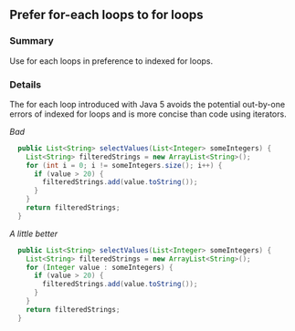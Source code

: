 ## Prefer for-each loops to for loops

### Summary

Use for each loops in preference to indexed for loops.

### Details

The for each loop introduced with Java 5 avoids the potential out-by-one errors of indexed for loops and is more concise than code using iterators.

*Bad*
```java
  public List<String> selectValues(List<Integer> someIntegers) {
    List<String> filteredStrings = new ArrayList<String>();
    for (int i = 0; i != someIntegers.size(); i++) {
      if (value > 20) {
        filteredStrings.add(value.toString());
      }
    }
    return filteredStrings;
  }
```
  
*A little better*
```java
  public List<String> selectValues(List<Integer> someIntegers) {
    List<String> filteredStrings = new ArrayList<String>();
    for (Integer value : someIntegers) {
      if (value > 20) {
        filteredStrings.add(value.toString());
      }
    }
    return filteredStrings;
  }
```
